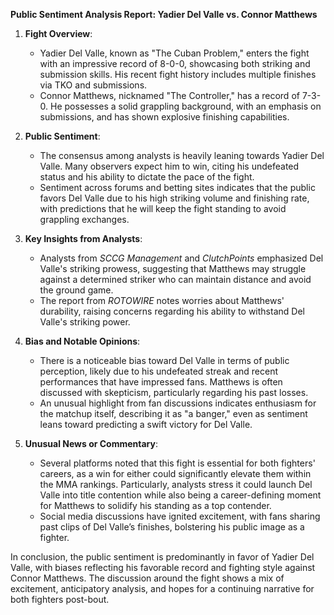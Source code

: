 **Public Sentiment Analysis Report: Yadier Del Valle vs. Connor Matthews**

1. **Fight Overview**:
   - Yadier Del Valle, known as "The Cuban Problem," enters the fight with an impressive record of 8-0-0, showcasing both striking and submission skills. His recent fight history includes multiple finishes via TKO and submissions.
   - Connor Matthews, nicknamed "The Controller," has a record of 7-3-0. He possesses a solid grappling background, with an emphasis on submissions, and has shown explosive finishing capabilities.

2. **Public Sentiment**:
   - The consensus among analysts is heavily leaning towards Yadier Del Valle. Many observers expect him to win, citing his undefeated status and his ability to dictate the pace of the fight.
   - Sentiment across forums and betting sites indicates that the public favors Del Valle due to his high striking volume and finishing rate, with predictions that he will keep the fight standing to avoid grappling exchanges.

3. **Key Insights from Analysts**:
   - Analysts from *SCCG Management* and *ClutchPoints* emphasized Del Valle's striking prowess, suggesting that Matthews may struggle against a determined striker who can maintain distance and avoid the ground game.
   - The report from *ROTOWIRE* notes worries about Matthews' durability, raising concerns regarding his ability to withstand Del Valle's striking power.

4. **Bias and Notable Opinions**:
   - There is a noticeable bias toward Del Valle in terms of public perception, likely due to his undefeated streak and recent performances that have impressed fans. Matthews is often discussed with skepticism, particularly regarding his past losses.
   - An unusual highlight from fan discussions indicates enthusiasm for the matchup itself, describing it as "a banger," even as sentiment leans toward predicting a swift victory for Del Valle.

5. **Unusual News or Commentary**:
   - Several platforms noted that this fight is essential for both fighters' careers, as a win for either could significantly elevate them within the MMA rankings. Particularly, analysts stress it could launch Del Valle into title contention while also being a career-defining moment for Matthews to solidify his standing as a top contender.
   - Social media discussions have ignited excitement, with fans sharing past clips of Del Valle’s finishes, bolstering his public image as a fighter.

In conclusion, the public sentiment is predominantly in favor of Yadier Del Valle, with biases reflecting his favorable record and fighting style against Connor Matthews. The discussion around the fight shows a mix of excitement, anticipatory analysis, and hopes for a continuing narrative for both fighters post-bout.